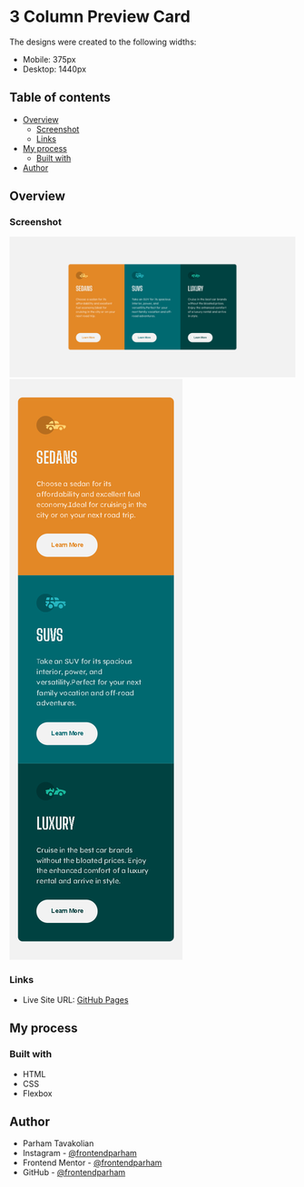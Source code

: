 # 3 Column Preview Card
The designs were created to the following widths:
- Mobile: 375px
- Desktop: 1440px

## Table of contents

- [Overview](#overview)
  - [Screenshot](#screenshot)
  - [Links](#links)
- [My process](#my-process)
  - [Built with](#built-with)
- [Author](#author)

## Overview

### Screenshot

![](./screenshot-desktop.png)
![](./screenshot-mobile.png)

### Links

- Live Site URL: [GitHub Pages](https://frontendparham.github.io/Stats-Preview-Card/)

## My process

### Built with

- HTML
- CSS
- Flexbox

## Author

- Parham Tavakolian
- Instagram - [@frontendparham](https://www.instagram.com/frontendparham)
- Frontend Mentor - [@frontendparham](https://www.frontendmentor.io/profile/frontendparham)
- GitHub - [@frontendparham](https://www.github.com/frontendparham)
